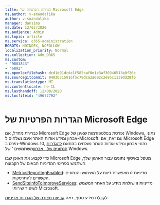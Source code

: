 ```yaml
---
title: הגדרות הפרטיות של Microsoft Edge
ms.author: v-smandalika
author: v-smandalika
manager: dansimp
ms.date: 12/03/2020
ms.audience: Admin
ms.topic: article
ms.service: o365-administration
ROBOTS: NOINDEX, NOFOLLOW
localization_priority: Normal
ms.collection: Adm_O365
ms.custom:
- "9003843"
- "6892"
ms.openlocfilehash: dcd1d91dcde1f585caf0e1e3af30946513a0f26c
ms.sourcegitcommit: 94036315916fbc79dca2a692c2e9bc1139dd28f6
ms.translationtype: MT
ms.contentlocale: he-IL
ms.lasthandoff: 12/08/2020
ms.locfileid: "49677792"
---
```

# <a name="microsoft-edge-configure-privacy-settings"></a>הגדרות הפרטיות של Microsoft Edge

כברירת מחדל, אם Microsoft Edge נפרסת בפלטפורמות שאינן של Windows, נתוני אבחון ומידע אודות האתר אינם נשלחים ל-Microsoft. עם זאת, אם Microsoft Edge נפרס ב-Windows 10, נתוני אבחון ומידע אודות האתר נשלחים בהתאם [להגדרות הנתונים של ' אבחון](https://docs.microsoft.com/windows/privacy/configure-windows-diagnostic-data-in-your-organization)משתמשים ' של Windows.

כדי לקבוע את האופן שבו Microsoft Edge מטפל באיסוף נתונים עבור הארגון שלך, השתמש בפריטי המדיניות הבאים של הקבוצה:
- [MetricsReportingEnabled](https://docs.microsoft.com/DeployEdge/microsoft-edge-policies#metricsreportingenabled): מדיניות זו מאפשרת דיווח על השימוש והנתונים הקשורים להתרסקות.
- [SendSiteInfoToImproveServices](https://docs.microsoft.com/DeployEdge/microsoft-edge-policies#sendsiteinfotoimproveservices): מדיניות זו שולחת מידע על האתר המשמש לשיפור שירותי Microsoft.

לקבלת מידע נוסף, ראה [קביעת תצורה של הגדרות מדיניות](https://docs.microsoft.com/deployedge/microsoft-edge-enterprise-privacy-settings#configure-policy-settings).